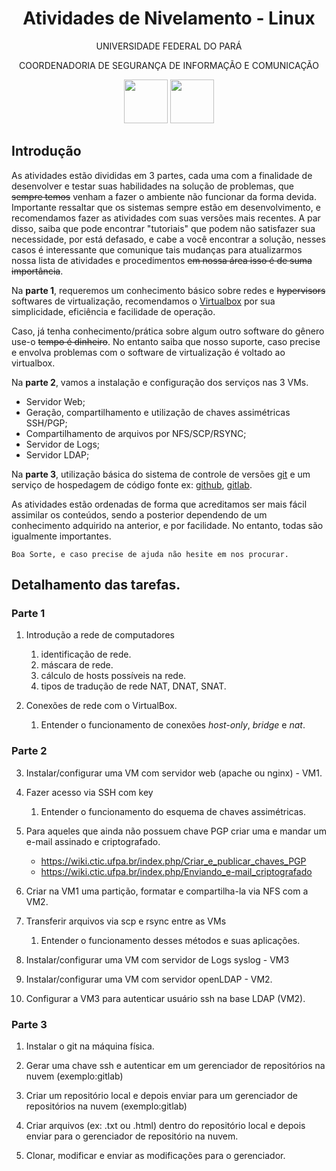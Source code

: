 <h1 align="center">Atividades de Nivelamento - Linux</h1>
<p align="center">UNIVERSIDADE FEDERAL DO PARÁ</p>
<p align="center">COORDENADORIA DE SEGURANÇA DE INFORMAÇÃO E COMUNICAÇÃO</p>
<p align="center">
<img src="https://portal.ufpa.br/images/icones_portal/ufpa (2).png" height="70px">
<img src="https://csirt.ufpa.br/images/ctic1112.png" height="70px">
</p>

## Introdução

As atividades estão divididas em 3 partes, cada uma com a finalidade de desenvolver e testar suas habilidades na solução de problemas, que ~~sempre temos~~ venham a fazer o ambiente não funcionar da forma devida. Importante ressaltar que os sistemas sempre estão em desenvolvimento, e recomendamos fazer as atividades com suas versões mais recentes. A par disso, saiba que pode encontrar "tutoriais" que podem não satisfazer sua necessidade, por está defasado, e cabe a você encontrar a solução, nesses casos é interessante que comunique tais mudanças para atualizarmos nossa lista de atividades e procedimentos ~~em nossa área isso é de suma importância~~.

Na **parte 1**, requeremos um conhecimento básico sobre redes e ~~hypervisors~~ softwares de virtualização, recomendamos o [Virtualbox](https://www.virtualbox.org/) por sua simplicidade, eficiência e facilidade de operação.

Caso, já tenha conhecimento/prática sobre algum outro software do gênero use-o ~~tempo é dinheiro~~. No entanto saiba que nosso suporte, caso precise e envolva problemas com o software de virtualização é voltado ao virtualbox.

Na **parte 2**, vamos a instalação e configuração dos serviços nas 3 VMs.

- Servidor Web;
- Geração, compartilhamento e utilização de chaves assimétricas SSH/PGP;
- Compartilhamento de arquivos por NFS/SCP/RSYNC;
- Servidor de Logs;
- Servidor LDAP;

Na **parte 3**, utilização básica do sistema de controle de versões [git](https://git-scm.com/book/pt-br/v2/) e um serviço de hospedagem de código fonte ex: [github](https://github.com/), [gitlab](https://gitlab.com/).

As atividades estão ordenadas de forma que acreditamos ser mais fácil assimilar os conteúdos, sendo a posterior dependendo de um conhecimento adquirido na anterior, e por facilidade. No entanto, todas são igualmente importantes.

``Boa Sorte, e caso precise de ajuda não hesite em nos procurar.``

## Detalhamento das tarefas.

### Parte 1
1. Introdução a rede de computadores
   1. identificação de rede.
   2. máscara de rede.
   3. cálculo de hosts possíveis na rede.
   4. tipos de tradução de rede NAT, DNAT, SNAT.

2. Conexões de rede com o VirtualBox.
   1. Entender o funcionamento de conexões *host-only*, *bridge* e *nat*.

### Parte 2
3. Instalar/configurar uma VM com servidor web (apache ou nginx) - VM1.

4. Fazer acesso via SSH com key
   1. Entender o funcionamento do esquema de chaves assimétricas.

5. Para aqueles que ainda não possuem chave PGP criar uma e mandar um e-mail assinado e criptografado.
   - https://wiki.ctic.ufpa.br/index.php/Criar_e_publicar_chaves_PGP
   - https://wiki.ctic.ufpa.br/index.php/Enviando_e-mail_criptografado

6. Criar na VM1 uma partição, formatar e compartilha-la via NFS com a VM2.

7. Transferir arquivos via scp e rsync entre as VMs
   1. Entender o funcionamento desses métodos e suas aplicações.

8. Instalar/configurar uma VM com servidor de Logs syslog - VM3

9. Instalar/configurar uma VM com servidor openLDAP - VM2.

10. Configurar a VM3 para autenticar usuário ssh na base LDAP (VM2).

### Parte 3
1. Instalar o git na máquina física.

2. Gerar uma chave ssh e autenticar em um gerenciador de repositórios na nuvem (exemplo:gitlab)

3. Criar um repositório local e depois enviar para um gerenciador de repositórios na nuvem (exemplo:gitlab)

4. Criar arquivos (ex: .txt ou .html) dentro do repositório local e depois enviar para o gerenciador de repositório na nuvem.

5. Clonar, modificar e enviar as modificações para o gerenciador.

